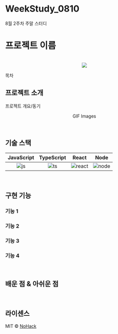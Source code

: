 # WeekStudy_0810
8월 2주차 주말 스터디
# 프로젝트 이름

<p align="center">
  <br>
  <img src="./images/common/logo-sample.jpeg">
  <br>
</p>

목차

## 프로젝트 소개

<p align="justify">
프로젝트 개요/동기
</p>

<p align="center">
GIF Images
</p>

<br>

## 기술 스택

| JavaScript | TypeScript |  React   |  Node   |
| :--------: | :--------: | :------: | :-----: |
|   ![js]    |   ![ts]    | ![react] | ![node] |

<br>

## 구현 기능

### 기능 1

### 기능 2

### 기능 3

### 기능 4

<br>

## 배운 점 & 아쉬운 점

<p align="justify">

</p>

<br>

## 라이센스

MIT &copy; [NoHack](mailto:lbjp114@gmail.com)

<!-- Stack Icon Refernces -->

[js]: /images/stack/javascript.svg
[ts]: /images/stack/typescript.svg
[react]: /images/stack/react.svg
[node]: /images/stack/node.svg

